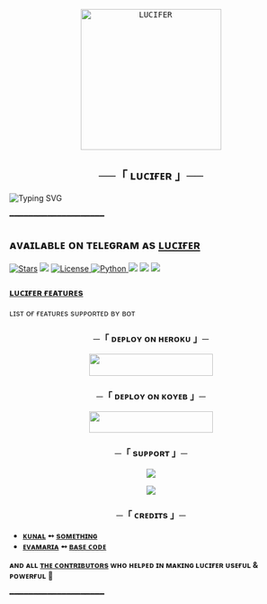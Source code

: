 
<p align="center">
    <a href="https://github.com/KDBotz/LUCIFER">
        <kbd>
            <img width="250" src="https://telegra.ph/file/97b912ea5dc433afff1bc.jpg" alt="LUCIFER">
        </kbd>
    </a>
</p>

<h2 align="center">
  ──「 ʟᴜᴄɪғᴇʀ 」──
</h2>

![Typing SVG](https://readme-typing-svg.herokuapp.com/?lines=KD_BOTZ+MOVIE+SEARCH+BOT+!;CREATED+BY+KD_BOTZ+TEAM!;A+ADVANCE+BOT+WITH+COOL+FEATURES!)
</p>

 ━━━━━━━━━━━━━━━━━━━━
## ᴀᴠᴀɪʟᴀʙʟᴇ ᴏɴ ᴛᴇʟᴇɢʀᴀᴍ ᴀs [ʟᴜᴄɪғᴇʀ](t.me/filter_lucifer_bot)


<a href="https://github.com/kdbotz/Lucifer/stargazers"><img src="https://img.shields.io/github/stars/kdbotz/Lucifer?color=black&logo=github&logoColor=black&style=for-the-badge" alt="Stars" /></a>
<a href="https://github.com/kdbotz/Lucifer/network/members"> <img src="https://img.shields.io/github/forks/KDBotz/Lucifer?color=black&logo=github&logoColor=black&style=for-the-badge" /></a>
<a href="https://github.com/kdbotz/Lucifer/blob/master/LICENSE"> <img src="https://img.shields.io/badge/License- GPL 2.0 license -blueviolet?style=for-the-badge" alt="License" /> </a>
<a href="https://www.python.org/"> <img src="https://img.shields.io/badge/Written%20in-Python-skyblue?style=for-the-badge&logo=python" alt="Python" /> </a>
<a href="https://pypi.org/project/Pyrogram/"> <img src="https://img.shields.io/pypi/v/pyrogram?color=white&label=pyrogram&logo=python&logoColor=blue&style=for-the-badge" /></a>
<a href="https://github.com/kdbotz/Lucifer"> <img src="https://img.shields.io/github/repo-size/kdbotz/Lucifer?color=skyblue&logo=github&logoColor=blue&style=for-the-badge" /></a>
<a href="https://github.com/kdbotz/Lucifer/commits/kdbotz"> <img src="https://img.shields.io/github/last-commit/kdbotz/Lucifer?color=black&logo=github&logoColor=black&style=for-the-badge" /></a>



### [ʟᴜᴄɪғᴇʀ ғᴇᴀᴛᴜʀᴇs](https://github.com/KDBotz/LUCIFER/wiki#features) 
ʟɪsᴛ ᴏғ ғᴇᴀᴛᴜʀᴇs sᴜᴘᴘᴏʀᴛᴇᴅ ʙʏ ʙᴏᴛ

<h3 align="center">
    ─「 ᴅᴇᴩʟᴏʏ ᴏɴ ʜᴇʀᴏᴋᴜ 」─
</h3>

<p align="center"><a href="https://dashboard.heroku.com/new?template=https://github.com/KDBotz/LUCIFER"> <img src="https://img.shields.io/badge/Deploy%20On%20Heroku-black?style=for-the-badge&logo=heroku" width="220" height="38.45"/></a></p>

<h3 align="center">
    ─「 ᴅᴇᴩʟᴏʏ ᴏɴ ᴋᴏʏᴇʙ 」─
</h3>

<p align="center"><a href="https://app.koyeb.com/deploy?type=git&repository=github.com/KDBotz/LUCIFER&branch=main&name=LUCIFER"> <img src="https://img.shields.io/badge/Deploy%20On%20Koyeb-green?style=for-the-badge&logo=koyeb" width="220" height="38.45"/></a></p>


<h3 align="center">
    ─「 sᴜᴩᴩᴏʀᴛ 」─
</h3>
<p align="center">
<a href="https://telegram.me/KDBotz_Support"><img src="https://img.shields.io/badge/-Support%20Group-blue.svg?style=for-the-badge&logo=Telegram"></a>
</p>
<p align="center">
<a href="https://telegram.me/KDBotz"><img src="https://img.shields.io/badge/-Support%20Channel-blue.svg?style=for-the-badge&logo=Telegram"></a>
</p>


<h3 align="center">
    ─「 ᴄʀᴇᴅɪᴛs 」─
</h3>

- <b>[ᴋᴜɴᴀʟ](https://github.com/KDBOTZ)  ➻  [sᴏᴍᴇᴛʜɪɴɢ](https://github.com/KDBOTZ/LUCIFER) </b>
- <b>[ᴇᴠᴀᴍᴀʀɪᴀ](https://github.com/EVAMARIATG)  ➻  [ʙᴀsᴇ ᴄᴏᴅᴇ](https://github.com/EVAMARIATG/EVAMARIA) </b>
 
<b>ᴀɴᴅ ᴀʟʟ [ᴛʜᴇ ᴄᴏɴᴛʀɪʙᴜᴛᴏʀs](https://github.com/KDBotz/LUCIFER/graphs/contributors) ᴡʜᴏ ʜᴇʟᴩᴇᴅ ɪɴ ᴍᴀᴋɪɴɢ ʟᴜᴄɪғᴇʀ ᴜsᴇғᴜʟ & ᴩᴏᴡᴇʀғᴜʟ 🖤 </b>

━━━━━━━━━━━━━━━━━━━━

